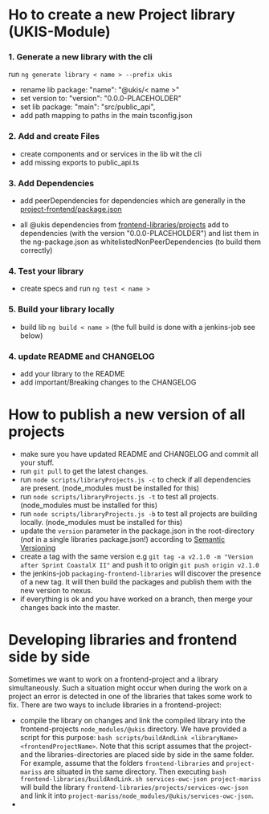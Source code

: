 # Ho to create a new Project library (UKIS-Module)

### 1. Generate a new library with the cli
run ``ng generate library < name > --prefix ukis``

- rename lib package: "name": "@ukis/< name >"
- set version to: "version": "0.0.0-PLACEHOLDER"
- set lib package: "main": "src/public_api",
- add path mapping to paths in the main tsconfig.json

### 2. Add and create Files
- create components and or services in the lib wit the cli 
- add missing exports to public_api.ts


### 3. Add Dependencies
- add peerDependencies for dependencies which are generally in the [project-frontend/package.json](http://git.ukis.eoc.dlr.de/projects/MOFRO/repos/project-frontend/browse/package.json)

- all @ukis dependencies from [frontend-libraries/projects](http://git.ukis.eoc.dlr.de/projects/MOFRO/repos/frontend-libraries/browse/projects) add to dependencies (with the version "0.0.0-PLACEHOLDER") and list them in the ng-package.json as whitelistedNonPeerDependencies (to build them correctly)


### 4. Test your library
- create specs and run `ng test < name >`


### 5. Build your library locally
- build lib `ng build < name >` (the full build is done with a jenkins-job see below)


### 4. update README and CHANGELOG
- add your library to the README
- add important/Breaking changes to the CHANGELOG


# How to publish a new version of all projects
- make sure you have updated README and CHANGELOG and commit all your stuff.
- run `git pull` to get the latest changes.
- run `node scripts/libraryProjects.js -c` to check if all dependencies are present. (node_modules must be installed for this)
- run `node scripts/libraryProjects.js -t` to test all projects. (node_modules must be installed for this)
- run `node scripts/libraryProjects.js -b` to test all projects are building locally. (node_modules must be installed for this)
- update the `version` parameter in the package.json in the root-directory (*not* in a single libraries package.json!) according to [Semantic Versioning](https://semver.org/)
- create a tag with the same version e.g `git tag -a v2.1.0 -m "Version after Sprint CoastalX II"` and push it to origin `git push origin v2.1.0`
- the jenkins-job `packaging-frontend-libraries` will discover the presence of a new tag. It will then build the packages and publish them with the new version to nexus.
- if everything is ok and you have worked on a branch, then merge your changes back into the master.



# Developing libraries and frontend side by side
Sometimes we want to work on a frontend-project and a library simultaneously. Such a situation might occur when during the work on a project an error is detected in one of the libraries that takes some work to fix. 
There are two ways to include libraries in a frontend-project: 
 - compile the library on changes and link the compiled library into the frontend-projects `node_modules/@ukis` directory. We have provided a script for this purpose: `bash scripts/buildAndLink <libraryName> <frontendProjectName>`. Note that this script assumes that the project- and the libraries-directories are placed side by side in the same folder. For example, assume that the folders `frontend-libraries` and `project-mariss` are situated in the same directory. Then executing `bash frontend-libraries/buildAndLink.sh services-owc-json project-mariss` will build the library `frontend-libraries/projects/services-owc-json` and link it into `project-mariss/node_modules/@ukis/services-owc-json`.
 - 